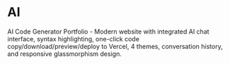 # AI
AI Code Generator Portfolio - Modern website with integrated AI chat interface, syntax highlighting, one-click code copy/download/preview/deploy to Vercel, 4 themes, conversation history, and responsive glassmorphism design.
